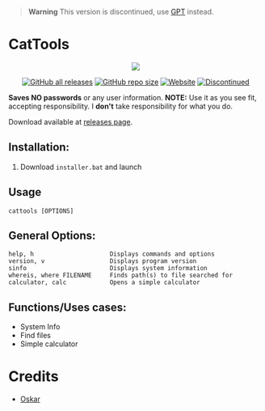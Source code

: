 > **Warning**
This version is discontinued, use <a href="https://github.com/OskarLindgren/GeneralPurposeTools">GPT</a> instead.
# CatTools

<p align="center">
  <a href="https://sneaky.pink">
    <img src="https://sneaky.pink/images/cattoolsbanner.png"></a>
</p>
<p align="center">
<a href="https://github.com/MageSneaky/CatTools/releases"><img alt="GitHub all releases" src="https://img.shields.io/github/downloads/MageSneaky/CatTools/total?color=pink&label=Downloads&logo=github&style=flat-square"></a>
<a href="https://github.com/MageSneaky/CatTools"><img alt="GitHub repo size" src="https://img.shields.io/github/repo-size/MageSneaky/CatTools?color=pink&label=Repo%20Size&logo=github&style=flat-square"></a>
<a href="https://sneaky.pink"><img alt="Website" src="https://img.shields.io/website?down_color=pink&down_message=sneaky.pink&label=Website&up_color=pink&up_message=sneaky.pink&url=https%3A%2F%2Fsneaky.pink"></a>
<a href="https://github.com/OskarLindgren/GeneralPurposeTools"><img alt="Discontinued" src="https://img.shields.io/badge/status-discontinued-red.svg"></a>
</p>

**Saves NO passwords** or any user information.
**NOTE:** Use it as you see fit, accepting responsibility. I  **don't** take responsibility for what you do.

Download available at [releases page](https://github.com/MageSneaky/CatTools/releases).

## Installation:
1. Download `installer.bat` and launch

## Usage
    cattools [OPTIONS]
## General Options:
    help, h                     Displays commands and options
    version, v                  Displays program version
    sinfo                       Displays system information
    whereis, where FILENAME     Finds path(s) to file searched for
    calculator, calc            Opens a simple calculator

## Functions/Uses cases:
- System Info
- Find files
- Simple calculator

# Credits
- <a href="https://github.com/OskarLindgren">Oskar</a>
